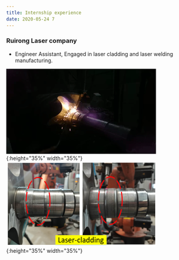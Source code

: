 ```yaml
---
title: Internship experience
date: 2020-05-24 7
---
```


###  Ruirong Laser company
* Engineer Assistant, Engaged in laser cladding and laser welding manufacturing.

![p3](https://github.com/HonFii/resume/raw/master/_posts/Additive%20manufacturing.gif){:height="35%" width="35%"} ![p3](https://github.com/HonFii/resume/raw/master/_posts/3.PNG){:height="35%" width="35%"}


